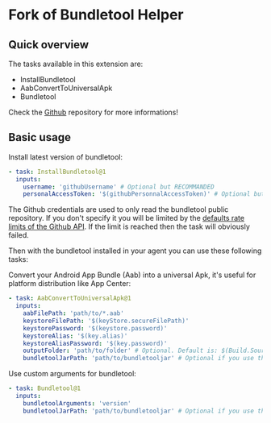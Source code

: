 # Fork of Bundletool Helper

## Quick overview

The tasks available in this extension are:

- InstallBundletool
- AabConvertToUniversalApk
- Bundletool

Check the [Github](https://github.com/damienaicheh/azure-devops-bundletool) repository for more informations!

## Basic usage

Install latest version of bundletool:

```yml
- task: InstallBundletool@1
  inputs:
    username: 'githubUsername' # Optional but RECOMMANDED
    personalAccessToken: '$(githubPersonnalAccessToken)' # Optional but RECOMMANDED
```

The Github credentials are used to only read the bundletool public repository. If you don't specify it you will be limited by the [defaults rate limits of the Github API](https://developer.github.com/v3/#rate-limiting). If the limit is reached then the task will obviously failed.

Then with the bundletool installed in your agent you can use these following tasks:

Convert your Android App Bundle (Aab) into a universal Apk, it's useful for platform distribution like App Center:

```yaml
- task: AabConvertToUniversalApk@1
  inputs:
    aabFilePath: 'path/to/*.aab'
    keystoreFilePath: '$(keyStore.secureFilePath)'
    keystorePassword: '$(keystore.password)'
    keystoreAlias: '$(key.alias)'
    keystoreAliasPassword: '$(key.password)'
    outputFolder: 'path/to/folder' # Optional. Default is: $(Build.SourcesDirectory)
    bundletoolJarPath: 'path/to/bundletooljar' # Optional if you use the InstallBundletool task or set the bundletoolpath environment variable.
```

Use custom arguments for bundletool:

```yaml
- task: Bundletool@1
  inputs:
    bundletoolArguments: 'version'
    bundletoolJarPath: 'path/to/bundletooljar' # Optional if you use the InstallBundletool task or set the bundletoolpath environment variable.
```